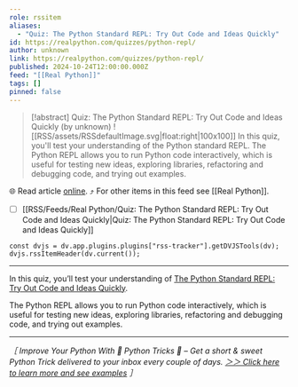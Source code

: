 ```yaml
---
role: rssitem
aliases:
  - "Quiz: The Python Standard REPL: Try Out Code and Ideas Quickly"
id: https://realpython.com/quizzes/python-repl/
author: unknown
link: https://realpython.com/quizzes/python-repl/
published: 2024-10-24T12:00:00.000Z
feed: "[[Real Python]]"
tags: []
pinned: false
---
```


> [!abstract] Quiz: The Python Standard REPL: Try Out Code and Ideas Quickly (by unknown)
> ![[RSS/assets/RSSdefaultImage.svg|float:right|100x100]] In this quiz, you'll test your understanding of the Python standard REPL. The Python REPL allows you to run Python code interactively, which is useful for testing new ideas, exploring libraries, refactoring and debugging code, and trying out examples.

🌐 Read article [online](https://realpython.com/quizzes/python-repl/). ⤴ For other items in this feed see [[Real Python]].

- [ ] [[RSS/Feeds/Real Python/Quiz꞉ The Python Standard REPL꞉ Try Out Code and Ideas Quickly|Quiz꞉ The Python Standard REPL꞉ Try Out Code and Ideas Quickly]]

~~~dataviewjs
const dvjs = dv.app.plugins.plugins["rss-tracker"].getDVJSTools(dv);
dvjs.rssItemHeader(dv.current());
~~~

- - -

In this quiz, you’ll test your understanding of [The Python Standard REPL: Try Out Code and Ideas Quickly](https://realpython.com/python-repl/).

The Python REPL allows you to run Python code interactively, which is useful for testing new ideas, exploring libraries, refactoring and debugging code, and trying out examples.

---

_［ Improve Your Python With 🐍 Python Tricks 💌 – Get a short & sweet Python Trick delivered to your inbox every couple of days. [＞＞ Click here to learn more and see examples](https://realpython.com/python-tricks/?utm_source=realpython&utm_medium=rss&utm_campaign=footer) ］_